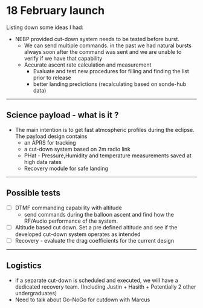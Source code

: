 
# 18 February launch

Listing down some ideas I had:
 - NEBP provided cut-down system needs to be tested before burst.
	 - We can send multiple commands. in the past we had natural bursts always soon after the command was sent and we are unable to verify if we have that capability 
	 - Accurate ascent rate calculation and measurement 
		 - Evaluate and test new procedures for filling and finding the list prior to release
		 - better landing predictions (recalculating based on sonde-hub data)
---
## Science payload - what is it ?

- The main intention is to get fast atmospheric profiles during the eclipse. The payload design contains
	- an APRS for tracking
	- a cut-down system based on 2m radio link 
	- PHat - Pressure,Humidity and temperature measurements saved at high data rates
	- Recovery module for safe landing 


---
## Possible tests

- [ ] DTMF commanding capability with altitude
	- send commands during the balloon ascent and find how the RF/Audio performance of the system.
- [ ] Altitude based cut down. Set a pre defined altitude and see if the developed cut-down system operates as intended
- [ ] Recovery - evaluate the drag coefficients for the current design 
---
## Logistics

- if a separate cut-down is scheduled and executed, we will have a dedicated recovery team. (Including Justin + Hasith + Potentially 2 other undergraduates)
- Need to talk about Go-NoGo for cutdown with Marcus 
